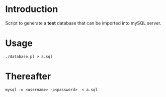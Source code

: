 # Introduction
Script to generate a **test** database that can be imported into mySQL server.

# Usage
`./database.pl > a.sql`

# Thereafter
`mysql -u <username> -p<password>  < a.sql`
